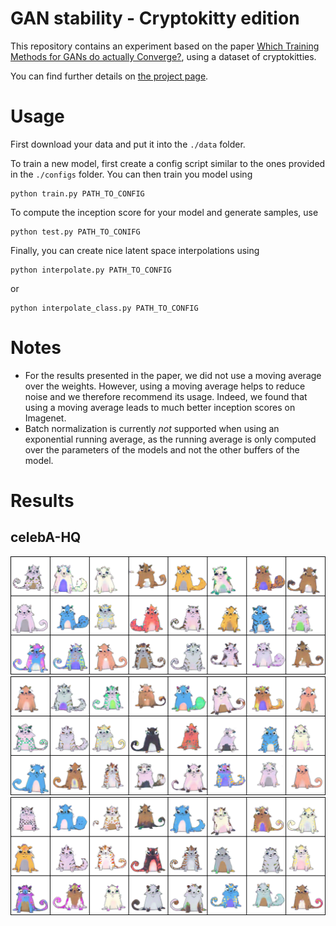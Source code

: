 # GAN stability - Cryptokitty edition
This repository contains an experiment based on the paper [Which Training Methods for GANs do actually Converge?](https://avg.is.tuebingen.mpg.de/publications/meschedericml2018), using a dataset of cryptokitties.

You can find further details on [the project page](https://avg.is.tuebingen.mpg.de/research_projects/convergence-and-stability-of-gan-training).

# Usage
First download your data and put it into the `./data` folder.

To train a new model, first create a config script similar to the ones provided in the `./configs` folder.  You can then train you model using
```
python train.py PATH_TO_CONFIG
```

To compute the inception score for your model and generate samples, use
```
python test.py PATH_TO_CONIFG
```

Finally, you can create nice latent space interpolations using
```
python interpolate.py PATH_TO_CONFIG
```
or
```
python interpolate_class.py PATH_TO_CONFIG
```

# Notes
* For the results presented in the paper, we did not use a moving average over the weights. However, using a moving average helps to reduce noise and we therefore recommend its usage. Indeed, we found that using a moving average leads to much better inception scores on Imagenet.
* Batch normalization is currently *not* supported when using an exponential running average, as the running average is only computed over the parameters of the models and not the other buffers of the model.

# Results
## celebA-HQ
![300000 iterations](results/00300000.png)
![400000 iterations](results/00400000.png)
![470000 iterations](results/00470000.png)
